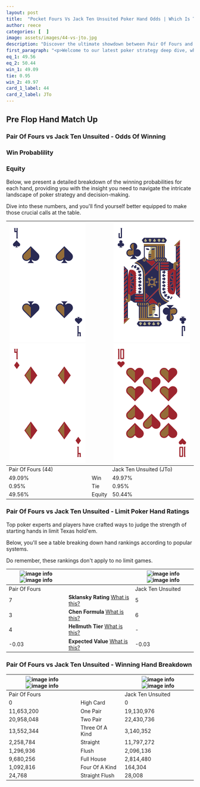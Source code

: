 ```yaml
---
layout: post
title:  "Pocket Fours Vs Jack Ten Unsuited Poker Hand Odds | Which Is The Better Hand In Poker? A Complete Guide"
author: reece
categories: [  ]
image: assets/images/44-vs-jto.jpg
description: "Discover the ultimate showdown between Pair Of Fours and Jack Ten Unsuited in poker! Uncover the odds, strategies, and scenarios where one hand triumphs over the other. Get ready to up your poker game with this thrilling analysis."
first_paragraph: "<p>Welcome to our latest poker strategy deep dive, where we're pitting two distinct hands against each other in a high-stakes showdown: Pair Of Fours vs Jack Ten Unsuited.</p><p>In the dynamic world of poker, every decision counts, and knowing which hand holds the upper hand is key to your success at the table.</p><p>In this article, we'll dissect these two hands, explore the scenarios where one dominates the other, and equip you with the knowledge to make strategic choices that can tip the odds in your favor.</p><p>Get ready to unravel the intriguing dynamics of these poker hands and elevate your game to new heights.</p>"
eq_1: 49.56
eq_2: 50.44
win_1: 49.09
tie: 0.95
win_2: 49.97
card_1_label: 44
card_2_label: JTo
---
```




[comment]: # (sp0)

## Pre Flop Hand Match Up

<div class="table hand-ratings" markdown="1"> 



### Pair Of Fours vs Jack Ten Unsuited - Odds Of Winning


  
<div class="row graphs"> 
<div class="col-lg-6">
    <h3>Win Probablility</h3>
    <canvas id="WinChart"></canvas>
</div>
<div class="col-lg-6">
    <h3>Equity</h3>
    <canvas id="EquityChart"></canvas>
</div>
</div>

  Below, we present a detailed breakdown of the winning probabilities for each hand, providing you with the insight you need to navigate the intricate landscape of poker strategy and decision-making. 

Dive into these numbers, and you'll find yourself better equipped to make those crucial calls at the table.


    
| ![image info](assets/images/hand1/4.png) ![image info](assets/images/hand1/4o.png) |  | ![image info](assets/images/hand2/j.png) ![image info](assets/images/hand2/to.png) |
| -------- | -------- | -------- |
| Pair Of Fours (44) |  | Jack Ten Unsuited (JTo) |
| 49.09% | Win | 49.97% |
| 0.95% | Tie | 0.95% |
| 49.56% | Equity | 50.44% |




[comment]: # (sp1)



### Pair Of Fours vs Jack Ten Unsuited - Limit Poker Hand Ratings

Top poker experts and players have crafted ways to judge the strength of starting hands in limit Texas hold'em. 

Below, you'll see a table breaking down hand rankings according to popular systems. 

Do remember, these rankings don't apply to no limit games.


    
| ![image info](https://www.riverpairs.com/assets/images/hand1/4.png) ![image info](https://www.riverpairs.com/assets/images/hand1/4o.png) |  | ![image info](https://www.riverpairs.com/assets/images/hand2/j.png) ![image info](https://www.riverpairs.com/assets/images/hand2/to.png) |
| -------- | -------- | -------- |
| Pair Of Fours |  | Jack Ten Unsuited |
| 7 | **Sklansky Rating** [What is this?](/sklansky-rating-explained) | 5 |
| 3 | **Chen Formula** [What is this?](/chen-formula-explained) | 6 |
| 4 | **Hellmuth Tier** [What is this?](/Hellmuth-tier-explained) | - |
| -0.03 | **Expected Value** [What is this?](/expected-value-explained) | -0.03 |




[comment]: # (sp2)



### Pair Of Fours vs Jack Ten Unsuited - Winning Hand Breakdown


    
| ![image info](https://www.riverpairs.com/assets/images/hand1/4.png) ![image info](https://www.riverpairs.com/assets/images/hand1/4o.png) |  | ![image info](https://www.riverpairs.com/assets/images/hand2/j.png) ![image info](https://www.riverpairs.com/assets/images/hand2/to.png) |
| -------- | -------- | -------- |
| Pair Of Fours |  | Jack Ten Unsuited |
| 0 | High Card | 0 |
| 11,653,200 | One Pair | 19,130,976 |
| 20,958,048 | Two Pair | 22,430,736 |
| 13,552,344 | Three Of A Kind | 3,140,352 |
| 2,258,784 | Straight | 11,797,272 |
| 1,296,936 | Flush | 2,096,136 |
| 9,680,256 | Full House | 2,814,480 |
| 1,092,816 | Four Of A Kind | 164,304 |
| 24,768 | Straight Flush | 28,008 |




[comment]: # (sp3)



</div>

[comment]: # (sp4)



[comment]: # (sp5)

